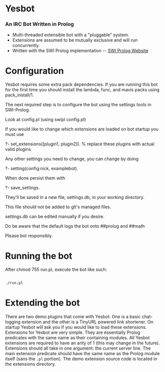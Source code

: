 Yesbot
======
### An IRC Bot Written in Prolog

* Multi-threaded extensible bot with a "pluggable" system.
* Extensions are assumed to be mutually exclusive and will run concurrently.
* Written with the SWI Prolog implementation -- [SWI Prolog Website](http://www.swi-prolog.org/)


Configuration
=============

Yesbot requires some extra pack dependencies. If you are running this bot for the first time you should install the 
lambda, func, and mavis packs using pack_install/1.

The next required step is to configure the bot using the settings tools in SWI-Prolog. 

Look at config.pl (using swipl config.pl)

If you would like to change which extensions are loaded on bot startup you must use

?- set_extensions([plugin1, plugin2]). % replace these plugins with actual valid plugins

Any other settings you need to change, you can change by doing

?- setting(config:nick, examplebot).

When done persist them with 

?- save_settings.

They'll be saved in a new file, settings.db, in your working directory.

This file should not be added to git's managed files.

settings.db can be edited manually if you desire.

Do be aware that the default logs the bot onto ##prolog and ##math

Please bot responsibly.


Running the bot
===============
After chmod 755 run.pl, execute the bot like such:
```prolog

./run.pl
```

Extending the bot
=================

There are two demo plugins that come with Yesbot. One is a basic chat-logging extension
and the other is a TinyURL powered link shortener. On startup Yesbot will ask you if you would
like to load these extensions. Extensions for Yesbot are very simple. They are essentially
Prolog predicates with the same name as their containing modules. All Yesbot extensions 
are required to have an arity of 1 (this may change in the future). Extensions should all take in 
one argument: the current server line. The main extension predicate should have the same
name as the Prolog module itself (sans the `.pl` portion). The demo extension source code is
located in the extensions directory.
